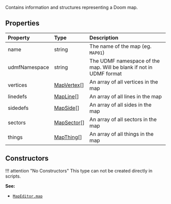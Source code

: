 Contains information and structures representing a Doom map.

## Properties

| Property | Type | Description |
|:---------|:-----|:------------|
<prop class="ro">name</prop>          | <type>string</type> | The name of the map (eg. `MAP01`)
<prop class="ro">udmfNamespace</prop> | <type>string</type> | The UDMF namespace of the map. Will be blank if not in UDMF format
<prop class="ro">vertices</prop>      | <type>[MapVertex](MapVertex.md)\[\]</type> | An array of all vertices in the map
<prop class="ro">linedefs</prop>      | <type>[MapLine](MapLine.md)\[\]</type> | An array of all lines in the map
<prop class="ro">sidedefs</prop>      | <type>[MapSide](MapSide.md)\[\]</type> | An array of all sides in the map
<prop class="ro">sectors</prop>       | <type>[MapSector](MapSector.md)\[\]</type> | An array of all sectors in the map
<prop class="ro">things</prop>        | <type>[MapThing](MapThing.md)\[\]</type> | An array of all things in the map

## Constructors

!!! attention "No Constructors"
    This type can not be created directly in scripts.

**See:**

* <code>[MapEditor.map](MapEditor.md#properties)</code>
